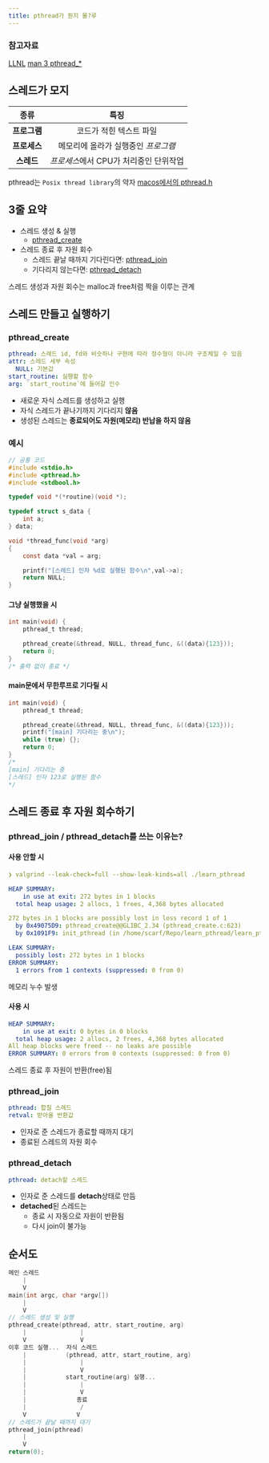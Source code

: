 ```yaml
---
title: pthread가 뭔지 몰?루
---
```


### 참고자료

[LLNL](https://hpc-tutorials.llnl.gov/posix/)
[man 3 pthread\_\*](https://linux.die.net/man/3/pthread_create)

## 스레드가 모지

|     종류     |                  특징                  |
| :----------: | :------------------------------------: |
| **프로그램** |        코드가 적힌 텍스트 파일         |
| **프로세스** |  메모리에 올라가 실행중인 _프로그램_   |
|  **스레드**  | *프로세스*에서 CPU가 처리중인 단위작업 |

pthread는 `Posix thread library`의 약자
[macos에서의 pthread.h](https://opensource.apple.com/source/libpthread/libpthread-301.30.1/pthread/pthread.h.auto.html)

## 3줄 요약

- 스레드 생성 & 실행
  - [pthread_create](#pthread_create)
- 스레드 종료 후 자원 회수
  - 스레드 끝날 때까지 기다린다면: [pthread_join](#pthread_join)
  - 기다리지 않는다면: [pthread_detach](#pthread_detach)

스레드 생성과 자원 회수는 malloc과 free처럼 짝을 이루는 관계

## 스레드 만들고 실행하기

### pthread_create

```yaml
pthread: 스레드 id, fd와 비슷하나 구현에 따라 정수형이 아니라 구조체일 수 있음
attr: 스레드 세부 속성
  NULL: 기본값
start_routine: 실행할 함수
arg: `start_routine`에 들어갈 인수
```

- 새로운 자식 스레드를 생성하고 실행
- 자식 스레드가 끝나기까지 기다리지 **않음**
- 생성된 스레드는 **종료되어도 자원(메모리) 반납을 하지 않음**

### 예시

```c
// 공통 코드
#include <stdio.h>
#include <pthread.h>
#include <stdbool.h>

typedef void *(*routine)(void *);

typedef struct s_data {
	int a;
} data;

void *thread_func(void *arg)
{
	const data *val = arg;

	printf("[스레드] 인자 %d로 실행된 함수\n",val->a);
	return NULL;
}
```

#### 그냥 실행했을 시

```c
int main(void) {
	pthread_t thread;

	pthread_create(&thread, NULL, thread_func, &((data){123}));
	return 0;
}
/* 출력 없이 종료 */
```

#### main문에서 무한루프로 기다릴 시

```c
int main(void) {
	pthread_t thread;

	pthread_create(&thread, NULL, thread_func, &((data){123}));
	printf("[main] 기다리는 중\n");
	while (true) {};
	return 0;
}
/*
[main] 기다리는 중
[스레드] 인자 123로 실행된 함수
*/
```

## 스레드 종료 후 자원 회수하기

### pthread_join / pthread_detach를 쓰는 이유는?

#### 사용 안할 시

```yaml
❯ valgrind --leak-check=full --show-leak-kinds=all ./learn_pthread

HEAP SUMMARY:
    in use at exit: 272 bytes in 1 blocks
  total heap usage: 2 allocs, 1 frees, 4,368 bytes allocated

272 bytes in 1 blocks are possibly lost in loss record 1 of 1
  by 0x49075D9: pthread_create@@GLIBC_2.34 (pthread_create.c:623)
  by 0x1091F9: init_pthread (in /home/scarf/Repo/learn_pthread/learn_pthread)

LEAK SUMMARY:
  possibly lost: 272 bytes in 1 blocks
ERROR SUMMARY:
  1 errors from 1 contexts (suppressed: 0 from 0)
```

메모리 누수 발생

#### 사용 시

```yaml
HEAP SUMMARY:
    in use at exit: 0 bytes in 0 blocks
  total heap usage: 2 allocs, 2 frees, 4,368 bytes allocated
All heap blocks were freed -- no leaks are possible
ERROR SUMMARY: 0 errors from 0 contexts (suppressed: 0 from 0)
```

스레드 종료 후 자원이 반환(free)됨

### pthread_join

```yaml
pthread: 합칠 스레드
retval: 받아올 반환값
```

- 인자로 준 스레드가 종료할 때까지 대기
- 종료된 스레드의 자원 회수

### pthread_detach

```yaml
pthread: detach할 스레드
```

- 인자로 준 스레드를 **detach**상태로 만듬
- **detached**된 스레드는
  - 종료 시 자동으로 자원이 반환됨
  - 다시 join이 불가능

## 순서도

```c
메인 스레드
    |
    V
main(int argc, char *argv[])
    |
    V
// 스레드 생성 및 실행
pthread_create(pthread, attr, start_routine, arg)
    |               |
    V               V
이후 코드 실행...  자식 스레드
    |           (pthread, attr, start_routine, arg)
    |               |
    |               V
    |           start_routine(arg) 실행...
    |               |
    |               V
    |              종료
    |               /
    V              V
// 스레드가 끝날 때까지 대기
pthread_join(pthread)
    |
    V
return(0);
```
